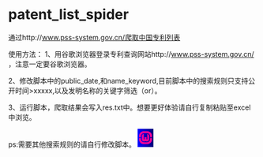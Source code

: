 # patent_list_spider
通过http://www.pss-system.gov.cn/爬取中国专利列表



使用方法： 1、用谷歌浏览器登录专利查询网站http://www.pss-system.gov.cn/ ，注意一定要谷歌浏览器。 

2、修改脚本中的public_date,和name_keyword,目前脚本中的搜索规则只支持公开时间>xxxxx,以及发明名称的关键字筛选（or）。 

3、运行脚本，爬取结果会写入res.txt中。想要更好体验请自行复制粘贴至excel中浏览。 

ps:需要其他搜索规则的请自行修改脚本。
![img](https://raw.githubusercontent.com/sevensun003/patent_list_spider/master/barimage.bmp)
